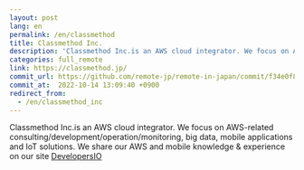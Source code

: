 ```yaml
---
layout: post
lang: en
permalink: /en/classmethod
title: Classmethod Inc.
description: 'Classmethod Inc.is an AWS cloud integrator. We focus on AWS-related consulting/development/operation/monitoring, big data, mobile applications and IoT solutions. We share our AWS and mobile knowledge &amp; experience on our site DevelopersIO'
categories: full_remote
link: https://classmethod.jp/
commit_url: https://github.com/remote-jp/remote-in-japan/commit/f34e0f86a9b08dd70ef8a6912f92f6ca7f99691d
commit_at:  2022-10-14 13:09:40 +0900
redirect_from:
  - /en/classmethod_inc
---
```


<p>Classmethod Inc.is an AWS cloud integrator. We focus on AWS-related consulting/development/operation/monitoring, big data, mobile applications and IoT solutions. We share our AWS and mobile knowledge & experience on our site <a href="https://dev.classmethod.jp/">DevelopersIO</a></p>
